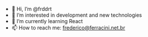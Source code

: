 - 👋 Hi, I’m @frddrt
- 👀 I’m interested in development and new technologies
- 🌱 I’m currently learning React
- 📫 How to reach me: frederico@ferracini.net.br

<!---
frddrt/frddrt is a ✨ special ✨ repository because its `README.md` (this file) appears on your GitHub profile.
You can click the Preview link to take a look at your changes.
--->
